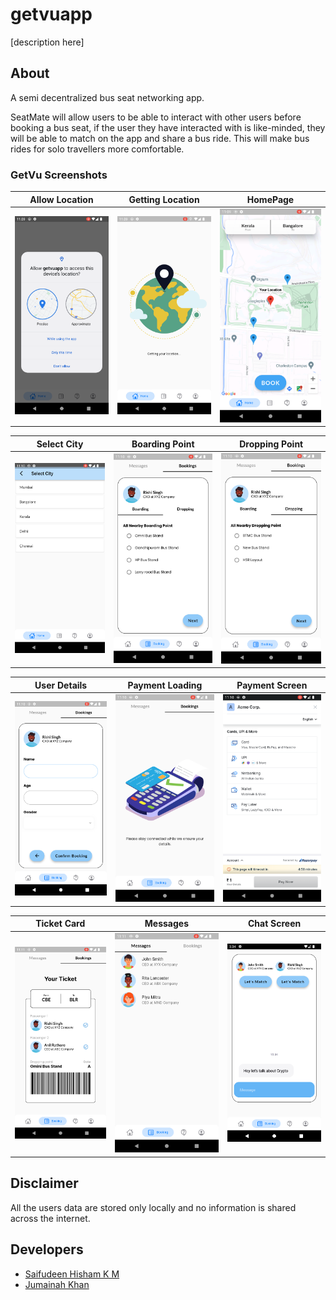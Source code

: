 # getvuapp

[description here]

## About

A semi decentralized bus seat networking app.

SeatMate will allow users to be able to interact with other users before booking a bus seat, if the user they have interacted with is like-minded, they will be able to match on the app and share a bus ride. This will make bus rides for solo travellers more comfortable.


### GetVu Screenshots

| Allow Location                                  | Getting Location                                    | HomePage                                   |
|:-----------------------------------------------:|:---------------------------------------------------:| :-----------------------------------------:|
| ![Allow Location](Screenshots/AllowLocation.png)| ![Getting Location](Screenshots/GettingLocation.png)| ![Home](Screenshots/HomePage.png)          |

| Select City                                  | Boarding Point                                   | Dropping Point                                   |
|:--------------------------------------------:|:------------------------------------------------:| :-----------------------------------------------:|
| ![Select City](Screenshots/SelectCity.png)   | ![Boarding Point](Screenshots/BoardingPoint.png) | ![Dropping Point](Screenshots/DroppingPoint.png) |


| User Details                                  | Payment Loading                                    | Payment Screen                                   |
|:---------------------------------------------:|:--------------------------------------------------:| :-----------------------------------------------:|
| ![User Details](Screenshots/UserDetails.png)  | ![Payment Loading](Screenshots/PaymentLoading.png) | ![Payment Screen](Screenshots/PaymentScreen.png) |



| Ticket Card                                  | Messages                                   | Chat Screen                                |
|:--------------------------------------------:|:------------------------------------------:| :-----------------------------------------:|
| ![Ticket Card](Screenshots/TicketCard.png)   | ![Messages](Screenshots/Messages.png)      | ![Chat Screen](Screenshots/ChatScreen.png) |


## Disclaimer

All the users data are stored only locally and no information is shared across the internet. 

## Developers

- [Saifudeen Hisham K M](github.com/beSaif/)
- [Jumainah Khan](github.com/jumainahkhan/)
